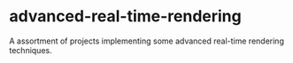 # advanced-real-time-rendering
A assortment of projects implementing some advanced real-time rendering techniques.
